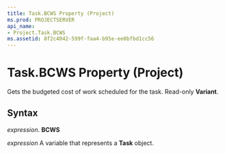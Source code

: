 ```yaml
---
title: Task.BCWS Property (Project)
ms.prod: PROJECTSERVER
api_name:
- Project.Task.BCWS
ms.assetid: 8f2c4042-599f-faa4-b95e-ee0bfbd1cc56
---
```



# Task.BCWS Property (Project)

Gets the budgeted cost of work scheduled for the task. Read-only  **Variant**.


## Syntax

 _expression_. **BCWS**

 _expression_ A variable that represents a **Task** object.


